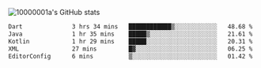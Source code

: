 ![10000001a's GitHub stats](https://github-readme-stats.vercel.app/api?username=10000001a&show_icons=true&theme=onedark&count_private=true)

<!-- [![Top Langs](https://github-readme-stats.vercel.app/api/top-langs/?username=10000001a&layout=compact&theme=onedark&langs_count=5)](https://github.com/anuraghazra/github-readme-stats) -->
<!--
**10000001a/10000001a** is a ✨ _special_ ✨ repository because its `README.md` (this file) appears on your GitHub profile.

Here are some ideas to get you started:

- 🔭 I’m currently working on ...
- 🌱 I’m currently learning ...
- 👯 I’m looking to collaborate on ...
- 🤔 I’m looking for help with ...
- 💬 Ask me about ...
- 📫 How to reach me: ...
- 😄 Pronouns: ...
- ⚡ Fun fact: ...
-->

<!--START_SECTION:waka-->

```txt
Dart              3 hrs 34 mins   ████████████▒░░░░░░░░░░░░   48.68 %
Java              1 hr 35 mins    █████▒░░░░░░░░░░░░░░░░░░░   21.61 %
Kotlin            1 hr 29 mins    █████░░░░░░░░░░░░░░░░░░░░   20.31 %
XML               27 mins         █▓░░░░░░░░░░░░░░░░░░░░░░░   06.25 %
EditorConfig      6 mins          ▒░░░░░░░░░░░░░░░░░░░░░░░░   01.42 %
```

<!--END_SECTION:waka-->
